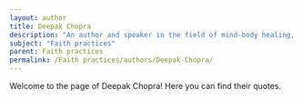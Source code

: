 ```yaml
---
layout: author
title: Deepak Chopra
description: "An author and speaker in the field of mind-body healing, Chopra integrates spirituality with science, focusing on how faith impacts health and well-being."
subject: "Faith practices"
parent: Faith practices
permalink: /Faith practices/authors/Deepak-Chopra/
---
```


Welcome to the page of Deepak Chopra! Here you can find their quotes.
